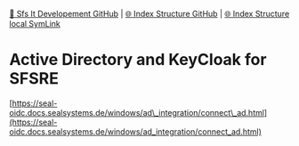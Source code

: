 [📁 Sfs It Developement GitHub](/cerulean-circle-unlimited-2cu/product/development/2cu-custom-development/sfs-it-developement.md) | [🌐 Index Structure GitHub](/cerulean-circle-unlimited-2cu/product/development/2cu-custom-development/sfs-it-developement/active-directory-and-keycloak-for-sfsre.md) | [🌐 Index Structure local SymLink](./active-directory-and-keycloak-for-sfsre.entry.md)

# Active Directory and KeyCloak for SFSRE

[https://seal-oidc.docs.sealsystems.de/windows/ad\_integration/connect\_ad.html](https://seal-oidc.docs.sealsystems.de/windows/ad_integration/connect_ad.html)
